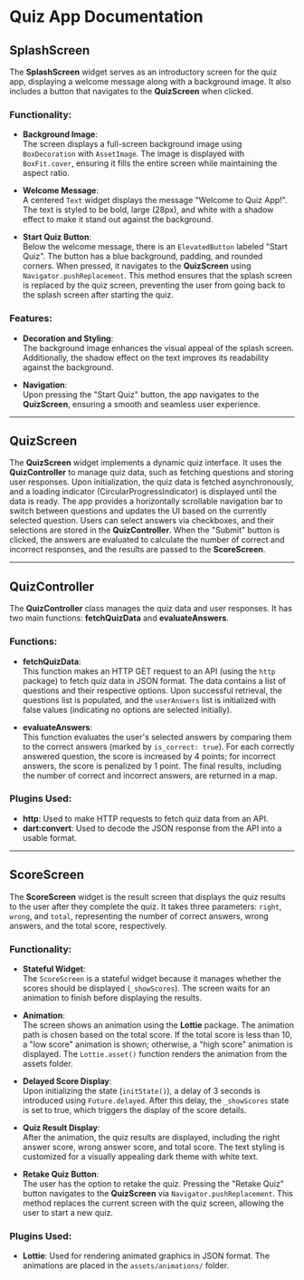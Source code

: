 
# Quiz App Documentation

## SplashScreen

The **SplashScreen** widget serves as an introductory screen for the quiz app, displaying a welcome message along with a background image. It also includes a button that navigates to the **QuizScreen** when clicked.

### Functionality:
- **Background Image**:  
  The screen displays a full-screen background image using `BoxDecoration` with `AssetImage`. The image is displayed with `BoxFit.cover`, ensuring it fills the entire screen while maintaining the aspect ratio.
  
- **Welcome Message**:  
  A centered `Text` widget displays the message "Welcome to Quiz App!". The text is styled to be bold, large (28px), and white with a shadow effect to make it stand out against the background.
  
- **Start Quiz Button**:  
  Below the welcome message, there is an `ElevatedButton` labeled "Start Quiz". The button has a blue background, padding, and rounded corners. When pressed, it navigates to the **QuizScreen** using `Navigator.pushReplacement`. This method ensures that the splash screen is replaced by the quiz screen, preventing the user from going back to the splash screen after starting the quiz.

### Features:
- **Decoration and Styling**:  
  The background image enhances the visual appeal of the splash screen. Additionally, the shadow effect on the text improves its readability against the background.
  
- **Navigation**:  
  Upon pressing the "Start Quiz" button, the app navigates to the **QuizScreen**, ensuring a smooth and seamless user experience.

---

## QuizScreen

The **QuizScreen** widget implements a dynamic quiz interface. It uses the **QuizController** to manage quiz data, such as fetching questions and storing user responses. Upon initialization, the quiz data is fetched asynchronously, and a loading indicator (CircularProgressIndicator) is displayed until the data is ready. The app provides a horizontally scrollable navigation bar to switch between questions and updates the UI based on the currently selected question. Users can select answers via checkboxes, and their selections are stored in the **QuizController**. When the "Submit" button is clicked, the answers are evaluated to calculate the number of correct and incorrect responses, and the results are passed to the **ScoreScreen**.

---

## QuizController

The **QuizController** class manages the quiz data and user responses. It has two main functions: **fetchQuizData** and **evaluateAnswers**.

### Functions:
- **fetchQuizData**:  
  This function makes an HTTP GET request to an API (using the `http` package) to fetch quiz data in JSON format. The data contains a list of questions and their respective options. Upon successful retrieval, the questions list is populated, and the `userAnswers` list is initialized with false values (indicating no options are selected initially).
  
- **evaluateAnswers**:  
  This function evaluates the user's selected answers by comparing them to the correct answers (marked by `is_correct: true`). For each correctly answered question, the score is increased by 4 points; for incorrect answers, the score is penalized by 1 point. The final results, including the number of correct and incorrect answers, are returned in a map.

### Plugins Used:
- **http**: Used to make HTTP requests to fetch quiz data from an API.
- **dart:convert**: Used to decode the JSON response from the API into a usable format.

---

## ScoreScreen

The **ScoreScreen** widget is the result screen that displays the quiz results to the user after they complete the quiz. It takes three parameters: `right`, `wrong`, and `total`, representing the number of correct answers, wrong answers, and the total score, respectively.

### Functionality:
- **Stateful Widget**:  
  The `ScoreScreen` is a stateful widget because it manages whether the scores should be displayed (`_showScores`). The screen waits for an animation to finish before displaying the results.
  
- **Animation**:  
  The screen shows an animation using the **Lottie** package. The animation path is chosen based on the total score. If the total score is less than 10, a "low score" animation is shown; otherwise, a "high score" animation is displayed. The `Lottie.asset()` function renders the animation from the assets folder.
  
- **Delayed Score Display**:  
  Upon initializing the state (`initState()`), a delay of 3 seconds is introduced using `Future.delayed`. After this delay, the `_showScores` state is set to true, which triggers the display of the score details.
  
- **Quiz Result Display**:  
  After the animation, the quiz results are displayed, including the right answer score, wrong answer score, and total score. The text styling is customized for a visually appealing dark theme with white text.
  
- **Retake Quiz Button**:  
  The user has the option to retake the quiz. Pressing the "Retake Quiz" button navigates to the **QuizScreen** via `Navigator.pushReplacement`. This method replaces the current screen with the quiz screen, allowing the user to start a new quiz.

### Plugins Used:
- **Lottie**: Used for rendering animated graphics in JSON format. The animations are placed in the `assets/animations/` folder.
